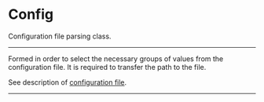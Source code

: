 # Config

Configuration file parsing class.

---

Formed in order to select the necessary groups of values from the configuration file.
It is required to transfer the path to the file.

See description of [configuration file](http://bb.niias/projects/TOOL/repos/vlib/browse/cfg).

---
